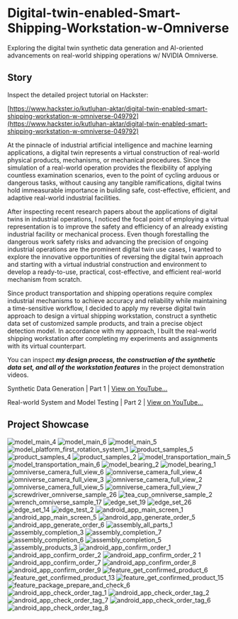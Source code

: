 # Digital-twin-enabled-Smart-Shipping-Workstation-w-Omniverse
Exploring the digital twin synthetic data generation and AI-oriented advancements on real-world shipping operations w/ NVIDIA Omniverse. 

## Story

Inspect the detailed project tutorial on Hackster:

[https://www.hackster.io/kutluhan-aktar/digital-twin-enabled-smart-shipping-workstation-w-omniverse-049792](https://www.hackster.io/kutluhan-aktar/digital-twin-enabled-smart-shipping-workstation-w-omniverse-049792)

At the pinnacle of industrial artificial intelligence and machine learning applications, a digital twin represents a virtual construction of real-world physical products, mechanisms, or mechanical procedures. Since the simulation of a real-world operation provides the flexibility of applying countless examination scenarios, even to the point of cycling arduous or dangerous tasks, without causing any tangible ramifications, digital twins hold immeasurable importance in building safe, cost-effective, efficient, and adaptive real-world industrial facilities.

After inspecting recent research papers about the applications of digital twins in industrial operations, I noticed the focal point of employing a virtual representation is to improve the safety and efficiency of an already existing industrial facility or mechanical process. Even though forestalling the dangerous work safety risks and advancing the precision of ongoing industrial operations are the prominent digital twin use cases, I wanted to explore the innovative opportunities of reversing the digital twin approach and starting with a virtual industrial construction and environment to develop a ready-to-use, practical, cost-effective, and efficient real-world mechanism from scratch.

Since product transportation and shipping operations require complex industrial mechanisms to achieve accuracy and reliability while maintaining a time-sensitive workflow, I decided to apply my reverse digital twin approach to design a virtual shipping workstation, construct a synthetic data set of customized sample products, and train a precise object detection model. In accordance with my approach, I built the real-world shipping workstation after completing my experiments and assignments with its virtual counterpart.

You can inspect ***my design process, the construction of the synthetic data set, and all of the workstation features*** in the project demonstration videos.

Synthetic Data Generation | Part 1 | [View on YouTube...](https://www.youtube.com/watch?v=ewXsc-yktX4)

Real-world System and Model Testing | Part 2 | [View on YouTube...](https://www.youtube.com/watch?v=hGNoAyI7vjU)

## Project Showcase

![model_main_4](https://github.com/user-attachments/assets/ca51264e-e0f6-4817-acc0-88b716a1ffb5)
![model_main_6](https://github.com/user-attachments/assets/30ae4c53-c02d-46ef-88f3-84486f55aa81)
![model_main_5](https://github.com/user-attachments/assets/ed1724e1-b4df-4e06-94be-58241d8e8a13)
![model_platform_first_rotation_system_1](https://github.com/user-attachments/assets/3df77bd5-89e5-4782-9296-45a703f74a4e)
![product_samples_5](https://github.com/user-attachments/assets/5c06f5e0-8341-44df-9efc-8ddcd6bc012c)
![product_samples_4](https://github.com/user-attachments/assets/313acf49-0796-4352-98c8-b68712cb969d)
![product_samples_2](https://github.com/user-attachments/assets/67b7b642-6df1-4b06-a54e-8e9bd6feb2cb)
![model_transportation_main_5](https://github.com/user-attachments/assets/5762cc59-44e3-40bd-b07d-a781e5bfb45b)
![model_transportation_main_6](https://github.com/user-attachments/assets/97760088-0131-4c31-bab9-ad86dd98f226)
![model_bearing_2](https://github.com/user-attachments/assets/2e58f177-a424-4ea4-aa42-1b0b26d01dba)
![model_bearing_1](https://github.com/user-attachments/assets/9bb14988-9269-43f4-aea8-46c9e412b518)
![omniverse_camera_full_view_6](https://github.com/user-attachments/assets/f34c59c5-29cf-4bd2-8493-be4cd201ee44)
![omniverse_camera_full_view_4](https://github.com/user-attachments/assets/7010ebcc-1602-4d83-8bd7-05e4cc1746b8)
![omniverse_camera_full_view_3](https://github.com/user-attachments/assets/5626b65e-ab26-4cee-acd3-c1a5324b9125)
![omniverse_camera_full_view_2](https://github.com/user-attachments/assets/8b06c5c8-afba-47ce-9103-3a4808b144c4)
![omniverse_camera_full_view_5](https://github.com/user-attachments/assets/c0e630be-7b8a-4286-a283-c7b366c88b95)
![omniverse_camera_full_view_7](https://github.com/user-attachments/assets/a3ac16a2-a293-4396-9f29-1157e05d5e10)
![screwdriver_omniverse_sample_26](https://github.com/user-attachments/assets/e8383dc8-7caf-4b5d-b0e0-1f8c6777fa4b)
![tea_cup_omniverse_sample_2](https://github.com/user-attachments/assets/e490c1ac-b557-493a-aa66-b739bd194876)
![wrench_omniverse_sample_17](https://github.com/user-attachments/assets/9e17e095-44b6-4b26-a8c3-4242829bb653)
![edge_set_19](https://github.com/user-attachments/assets/750af711-65e5-4fb9-bec9-2789b293899f)
![edge_set_26](https://github.com/user-attachments/assets/0c7a8c2e-9c44-4f5c-9e78-54603f3e4594)
![edge_set_14](https://github.com/user-attachments/assets/93317f4c-068d-4331-8506-7946d7f7634a)
![edge_test_2](https://github.com/user-attachments/assets/413744ed-521f-4cc6-bfc5-30a7af18a3ed)
![android_app_main_screen_1](https://github.com/user-attachments/assets/7223dfac-2f00-470d-b7f8-da2c6442c1df)
![android_app_main_screen_5](https://github.com/user-attachments/assets/8b75079d-a309-410c-a97a-af2b40306790)
![android_app_generate_order_5](https://github.com/user-attachments/assets/1c91b576-c957-42da-8c40-76a6cffda96a)
![android_app_generate_order_6](https://github.com/user-attachments/assets/fe4745f4-4dd6-4c97-8d9c-3a9689f272a8)
![assembly_all_parts_1](https://github.com/user-attachments/assets/bb284615-3bd4-4cc7-bf20-10738e1e49fa)
![assembly_completion_3](https://github.com/user-attachments/assets/33cf5874-8fbf-487c-ba80-f893e3a99328)
![assembly_completion_7](https://github.com/user-attachments/assets/c7e2aa3c-9eab-42fa-b7ca-4e78cac70a7c)
![assembly_completion_6](https://github.com/user-attachments/assets/53f4f405-3bc3-4542-86be-11f4d6dc6e00)
![assembly_completion_5](https://github.com/user-attachments/assets/68107dbc-5492-43e4-830b-f90e5a53389f)
![assembly_products_3](https://github.com/user-attachments/assets/c7a6e2f5-2809-4f87-bc67-909371731ee6)
![android_app_confirm_order_1](https://github.com/user-attachments/assets/0a43b5f7-8f01-432c-8990-12c3990c8863)
![android_app_confirm_order_2](https://github.com/user-attachments/assets/70fd1536-b869-42ea-8708-0bd5ca1cac98)
![android_app_confirm_order_2 1](https://github.com/user-attachments/assets/e2e8ab06-6cf5-4b0b-afba-50c26eb47bfb)
![android_app_confirm_order_7](https://github.com/user-attachments/assets/ec1832ce-e194-4acc-8ba0-75aed06b8240)
![android_app_confirm_order_8](https://github.com/user-attachments/assets/a634e8dd-4eab-4487-b66f-3d728606589f)
![android_app_confirm_order_9](https://github.com/user-attachments/assets/84cae0fc-a0cb-4dc8-b2aa-b469732c37e0)
![feature_get_confirmed_product_6](https://github.com/user-attachments/assets/00d4a9f7-c6f6-4523-85ab-db000e04a01e)
![feature_get_confirmed_product_13](https://github.com/user-attachments/assets/f5b21a2b-ecdf-4ebd-9fb6-c137ebaad61c)
![feature_get_confirmed_product_15](https://github.com/user-attachments/assets/a616caad-3cef-4413-abe1-14f46417afe5)
![feature_package_prepare_and_check_6](https://github.com/user-attachments/assets/46eb22ea-bc26-408a-a195-740faaba19de)
![android_app_check_order_tag_1](https://github.com/user-attachments/assets/08a6bdf0-7d43-4279-ad5f-b5ddfe33bfb5)
![android_app_check_order_tag_2](https://github.com/user-attachments/assets/ff6fcd41-8c6d-4635-b98d-2f14fa538838)
![android_app_check_order_tag_7](https://github.com/user-attachments/assets/a31fe65a-9b79-4a24-9e89-1e9b50e09cc7)
![android_app_check_order_tag_6](https://github.com/user-attachments/assets/40bc4e2e-beac-476d-9d3a-7ce708f9d593)
![android_app_check_order_tag_8](https://github.com/user-attachments/assets/5ed4720f-66e7-442a-a855-36517ba64037)
